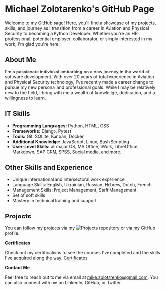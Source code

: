 # Michael Zolotarenko's GitHub Page

Welcome to my GitHub page! Here, you'll find a showcase of my projects, skills, and journey as I transition from a career in Aviation and Physical Security to becoming a Python Developer. Whether you're an HR professional, potential employer, collaborator, or simply interested in my work, I'm glad you're here!

## About Me

I'm a passionate individual embarking on a new journey in the world of software development. With over 20 years of total experience in Aviation and Physical Security technology, I've recently made a career change to pursue my new personal and professional goals. While I may be relatively new to the field, I bring with me a wealth of knowledge, dedication, and a willingness to learn.

## IT Skills

- **Programming Languages:** Python, HTML, CSS
- **Frameworks:** Django, Pytest
- **Tools:** Git, SQLite, Kanban, Docker
- **Additional Knowledge:** JavaScript, Linux, Bash Scripting
- **User-Level Skills:** all major OS, MS Office, iWork, LibreOffice, Markdown, SAP CRM, SPSS, Social media, and more.

## Other Skills and Experience

- Unique international and intersectoral work experience
- Language Skills: English, Ukrainian, Russian, Hebrew, Dutch, French
- Management Skills: Project Management, Staff Management
- Set of soft skills
- Mastery in technical training and support

## Projects

You can follow my projects via my ![Projects](https://mikezolo.github.io/portfolio) repository or via my GitHub profile.

**Certificates**

Check out my certifications to see the courses I've completed and the skills I've acquired along the way. [Certificates](https://mikezolo.linkedin.com)

**Contact Me**

Feel free to reach out to me via email at [mike.zolotarenko@gmail.com](mailto:mike.zolotarenko@gmail.com). You can also connect with me on LinkedIn, GitHub, or Twitter.
